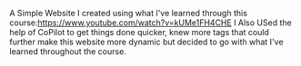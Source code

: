 A Simple Website I created using what I've learned through this course:https://www.youtube.com/watch?v=kUMe1FH4CHE
I Also USed the help of CoPilot to get things done quicker, knew more tags that could further make this website more dynamic but decided to go with what I've learned throughout the course.
